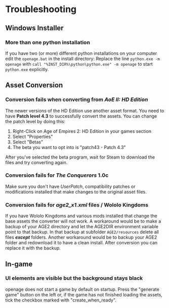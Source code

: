 # Troubleshooting

## Windows Installer

### More than one python installation

If you have two (or more) different python installations on your computer edit the `openage.bat` in the install directory:
Replace the line `python.exe -m openage` with `call "%INST_DIR%\python\python.exe" -m openage` to start `python.exe` explicitly.

## Asset Conversion

### Conversion fails when converting from *AoE II: HD Edition*

The newer versions of the HD Edition use another asset format. You need to have **Patch level 4.3** to successfully convert the assets. You can change the patch level by doing this:

1. Right-Click on Age of Empires 2: HD Edition in your games section
2. Select "Properties"
3. Select "Betas"
4. The beta you want to opt into is "patch43 - Patch 4.3"

After you've selected the beta program, wait for Steam to download the files and try converting again.

### Conversion fails for *The Conquerors* 1.0c

Make sure you don't have *UserPatch*, compatibility patches or modifications installed that make changes to the original asset files.

### Conversion fails for *age2_x1.xml* files / Wololo Kingdoms

If you have Wololo Kingdoms and various mods installed that change the base assets the converter will not work. A workaround would be to make a backup of your AGE2 directory and let the AGE2DIR environment variable point to that backup. In that backup at subfolder `AGE2/resources` delete all files ***except*** folders. Another workaround would be to backup your AGE2 folder and redownload it to have a clean install. After conversion you can replace it with the backup.

## In-game

### UI elements are visible but the background stays black

openage does not start a game by default on startup. Press the "generate game" button on the left or, if the game has not finished loading the assets, tick the checkbox marked with "create_when_ready".
